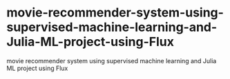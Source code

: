 # movie-recommender-system-using-supervised-machine-learning-and-Julia-ML-project-using-Flux
movie recommender system using supervised machine learning and  Julia ML project using Flux
